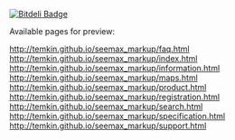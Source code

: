 [![Bitdeli Badge](https://d2weczhvl823v0.cloudfront.net/temkin/seemax_markup/trend.png)](https://bitdeli.com/free "Bitdeli Badge")

Available pages for preview: 

http://temkin.github.io/seemax_markup/faq.html
http://temkin.github.io/seemax_markup/index.html
http://temkin.github.io/seemax_markup/information.html
http://temkin.github.io/seemax_markup/maps.html
http://temkin.github.io/seemax_markup/product.html
http://temkin.github.io/seemax_markup/registration.html
http://temkin.github.io/seemax_markup/search.html
http://temkin.github.io/seemax_markup/specification.html
http://temkin.github.io/seemax_markup/support.html
